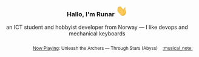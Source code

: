 <h3 align="center">Hallo, I'm Runar <img src="./assets/wave.gif" width="30px" height="30px"></h3>

<div align="center">an ICT student and hobbyist developer from Norway — I like devops and mechanical keyboards</div>

<br/>
<div align="right"><sub>
  <a href="https://www.last.fm/user/runarsf">Now Playing</a>: Unleash the Archers &mdash; Through Stars (Abyss) &nbsp;&nbsp; <a href="https:&#x2F;&#x2F;www.last.fm&#x2F;music&#x2F;Unleash+the+Archers&#x2F;_&#x2F;Through+Stars">:musical_note:</a>
</sub></div>

